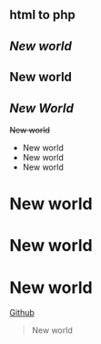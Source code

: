 
html to php
------------------------
*New world*
------------------------
**New world**
------------------------
***New World***
------------------------



~~New world~~

* New world
* New world
* New world
# New world
# New world
# New world
[Github](https://github.com/)
<blockquote>New world</blockquote>
